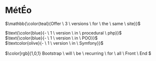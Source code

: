 # MétÉo

$\mathbb{\color{teal}{Offer \ 3 \ versions \ for \ the \ same \ site}}$

$\text{\color{blue}{- \ 1 \ version \ in \ procedural \ php}}$ <br>
$\text{\color{blue}{- \ 1 \ version \ in \ POO}}$ <br>
$\textcolor{olive}{\- \ 1 \ version \ in \ Symfony}}$ <br><br>
$\color[rgb]{1,0,1} Bootstrap  \ will  \ be  \ recurring  \ for  \ all  \ Front  \ End $

